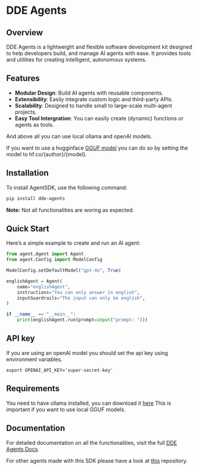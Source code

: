 # DDE Agents

## Overview
DDE Agents is a lightweight and flexible software development kit designed to help developers build, and manage AI agents with ease. It provides tools and utilities for creating intelligent, autonomous systems.

## Features
- **Modular Design**: Build AI agents with reusable components.
- **Extensibility**: Easily integrate custom logic and third-party APIs.
- **Scalability**: Designed to handle small to large-scale multi-agent projects.
- **Easy Tool Intergration**: You can easily create (dynamic) functions or agents as tools.

And above all you can use local ollama and openAI models.

If you want to use a hugginface [GGUF model](https://huggingface.co/docs/hub/gguf) you can do so by setting the model to hf.co/{author}/{model}.

## Installation
To install AgentSDK, use the following command:
```bash
pip install dde-agents
```

**Note:** Not all functionalities are woring as expected. 

## Quick Start
Here’s a simple example to create and run an AI agent:

```python
from agent.Agent import Agent
from agent.Config import ModelConfig

ModelConfig.setDefaultModel("gpt-4o", True)

englishAgent = Agent(
    name="englishAgent",
    instructions="You can only answer in english",
    inputGuardrails="The input can only be english",
)

if __name__ == "__main__":
    print(englishAgent.run(prompt=input("prompt: ")))
```

## API key

If you are using an openAI model you should set the api key using environment variables.

``` shell
export OPENAI_API_KEY='super-secret-key'
```

## Requirements

You need to have ollama installed, you can download it [here](https://ollama.com/)
This is important if you want to use local GGUF models.


## Documentation
For detailed documentation on all the functionalities, visit the full [DDE Agents Docs](./documentation/documentation.md).

For other agents made with this SDK please have a look at [this](https://github.com/DDE-64-bit/AI-agents) repository.

